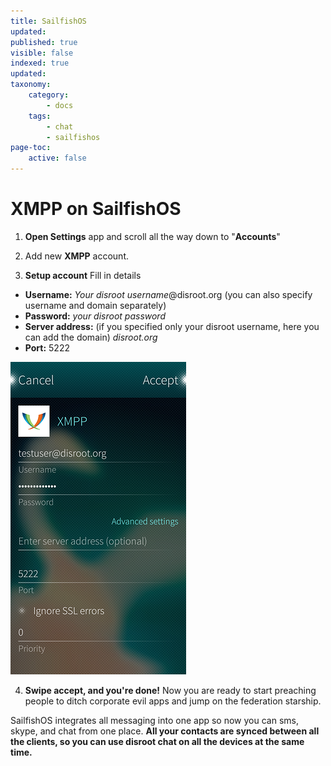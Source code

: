 ```yaml
---
title: SailfishOS
updated:
published: true
visible: false
indexed: true
updated:
taxonomy:
    category:
        - docs
    tags:
        - chat
        - sailfishos
page-toc:
    active: false
---
```


# XMPP on SailfishOS

1. **Open Settings** app and scroll all the way down to "**Accounts**"

2. Add new **XMPP** account.

3. **Setup account**
Fill in details
 - **Username:** *Your disroot username*@disroot.org (you can also specify username and domain separately)
 - **Password:** *your disroot password*
 - **Server address:** (if you specified only your disroot username, here you can add the domain) *disroot.org*
 - **Port:** 5222

![](en/sailfish_xmpp1.png)

4. **Swipe accept, and you're done!**
Now you are ready to start preaching people to ditch corporate evil apps and jump on the federation starship.

SailfishOS integrates all messaging into one app so now you can sms, skype, and chat from one place.
**All your contacts are synced between all the clients, so you can use disroot chat on all the devices at the same time.**
